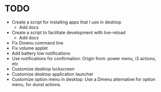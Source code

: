# TODO

- Create a script for installing apps that I use in desktop
  - Add docs
- Create a script to facilitate development with live-reload
  - Add docs
- Fix Dmenu command line
- Fix volume applet
- Add battery low notifications
- Use notifications for confirmation: Origin from: power menu, i3 actions, etc
- Customize desktop lockscreen
- Customize desktop application launcher
- Customize option menu in desktop: Use a Dmenu alternative for option menu, for dunst actions.
